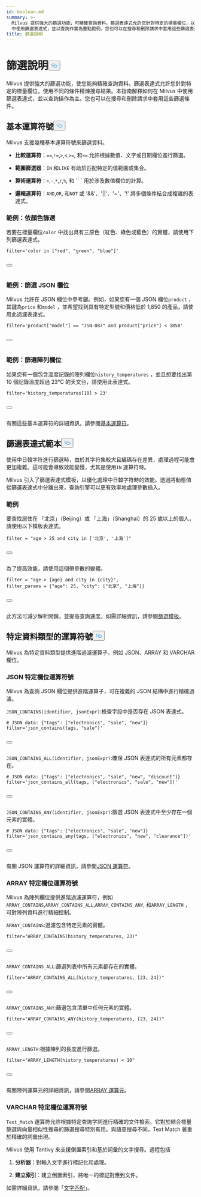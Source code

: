 ```yaml
---
id: boolean.md
summary: >-
  Milvus 提供強大的篩選功能，可精確查詢資料。篩選表達式允許您針對特定的標量欄位，以不同的條件精細化搜尋結果。本指南將解釋如何在 Milvus
  中使用篩選表達式，並以查詢作業為重點範例。您也可以在搜尋和刪除請求中套用這些篩選表達式。
title: 篩選說明
---
```

<h1 id="Filtering-Explained​" class="common-anchor-header">篩選說明<button data-href="#Filtering-Explained​" class="anchor-icon" translate="no">
      <svg translate="no"
        aria-hidden="true"
        focusable="false"
        height="20"
        version="1.1"
        viewBox="0 0 16 16"
        width="16"
      >
        <path
          fill="#0092E4"
          fill-rule="evenodd"
          d="M4 9h1v1H4c-1.5 0-3-1.69-3-3.5S2.55 3 4 3h4c1.45 0 3 1.69 3 3.5 0 1.41-.91 2.72-2 3.25V8.59c.58-.45 1-1.27 1-2.09C10 5.22 8.98 4 8 4H4c-.98 0-2 1.22-2 2.5S3 9 4 9zm9-3h-1v1h1c1 0 2 1.22 2 2.5S13.98 12 13 12H9c-.98 0-2-1.22-2-2.5 0-.83.42-1.64 1-2.09V6.25c-1.09.53-2 1.84-2 3.25C6 11.31 7.55 13 9 13h4c1.45 0 3-1.69 3-3.5S14.5 6 13 6z"
        ></path>
      </svg>
    </button></h1><p>Milvus 提供強大的篩選功能，使您能夠精確查詢資料。篩選表達式允許您針對特定的標量欄位，使用不同的條件精煉搜尋結果。本指南解釋如何在 Milvus 中使用篩選表達式，並以查詢操作為主。您也可以在搜尋和刪除請求中套用這些篩選條件。</p>
<h2 id="Basic-operators​" class="common-anchor-header">基本運算符號<button data-href="#Basic-operators​" class="anchor-icon" translate="no">
      <svg translate="no"
        aria-hidden="true"
        focusable="false"
        height="20"
        version="1.1"
        viewBox="0 0 16 16"
        width="16"
      >
        <path
          fill="#0092E4"
          fill-rule="evenodd"
          d="M4 9h1v1H4c-1.5 0-3-1.69-3-3.5S2.55 3 4 3h4c1.45 0 3 1.69 3 3.5 0 1.41-.91 2.72-2 3.25V8.59c.58-.45 1-1.27 1-2.09C10 5.22 8.98 4 8 4H4c-.98 0-2 1.22-2 2.5S3 9 4 9zm9-3h-1v1h1c1 0 2 1.22 2 2.5S13.98 12 13 12H9c-.98 0-2-1.22-2-2.5 0-.83.42-1.64 1-2.09V6.25c-1.09.53-2 1.84-2 3.25C6 11.31 7.55 13 9 13h4c1.45 0 3-1.69 3-3.5S14.5 6 13 6z"
        ></path>
      </svg>
    </button></h2><p>Milvus 支援幾種基本運算符號來篩選資料。</p>
<ul>
<li><p><strong>比較運算符</strong>：<code translate="no">==</code>,<code translate="no">!=</code>,<code translate="no">&gt;</code>,<code translate="no">&lt;</code>,<code translate="no">&gt;=</code>, 和<code translate="no">&lt;=</code> 允許根據數值、文字或日期欄位進行篩選。</p></li>
<li><p><strong>範圍篩選器</strong>：<code translate="no">IN</code> 和<code translate="no">LIKE</code> 有助於匹配特定的值範圍或集合。</p></li>
<li><p><strong>算術運算符</strong>：<code translate="no">+</code>,<code translate="no">-</code>,<code translate="no">*</code>,<code translate="no">/</code>,<code translate="no">%</code>, 和 `` ` 用於涉及數值欄位的計算。</p></li>
<li><p><strong>邏輯運算符</strong>：<code translate="no">AND</code>,<code translate="no">OR</code>, 和<code translate="no">NOT</code> 或 '&amp;&amp;'、'||'、'~'、'!' 將多個條件結合成複雜的表達式。</p></li>
</ul>
<h3 id="Example-Filtering-by-Color​" class="common-anchor-header">範例：依顏色篩選</h3><p>若要在標量欄位<code translate="no">color</code> 中找出具有三原色（紅色、綠色或藍色）的實體，請使用下列篩選表達式。</p>
<pre><code translate="no" class="language-python"><span class="hljs-built_in">filter</span>=<span class="hljs-string">&#x27;color in [&quot;red&quot;, &quot;green&quot;, &quot;blue&quot;]&#x27;</span>​

<button class="copy-code-btn"></button></code></pre>
<h3 id="Example-Filtering-JSON-Fields​" class="common-anchor-header">範例：篩選 JSON 欄位</h3><p>Milvus 允許在 JSON 欄位中參考鍵。例如，如果您有一個 JSON 欄位<code translate="no">product</code> ，其鍵為<code translate="no">price</code> 和<code translate="no">model</code> ，並希望找到具有特定型號和價格低於 1,850 的產品，請使用此過濾表達式。</p>
<pre><code translate="no" class="language-python"><span class="hljs-built_in">filter</span>=<span class="hljs-string">&#x27;product[&quot;model&quot;] == &quot;JSN-087&quot; and product[&quot;price&quot;] &lt; 1850&#x27;</span>​

<button class="copy-code-btn"></button></code></pre>
<h3 id="Example-Filtering-Array-Fields​" class="common-anchor-header">範例：篩選陣列欄位</h3><p>如果您有一個包含溫度記錄的陣列欄位<code translate="no">history_temperatures</code> ，並且想要找出第 10 個記錄溫度超過 23°C 的天文台，請使用此表達式。</p>
<pre><code translate="no" class="language-python"><span class="hljs-built_in">filter</span>=<span class="hljs-string">&#x27;history_temperatures[10] &gt; 23&#x27;</span>​

<button class="copy-code-btn"></button></code></pre>
<p>有關這些基本運算符的詳細資訊，請參閱<a href="/docs/zh-hant/basic-operators.md">基本運算符</a>。</p>
<h2 id="Filter-expression-templates​" class="common-anchor-header">篩選表達式範本<button data-href="#Filter-expression-templates​" class="anchor-icon" translate="no">
      <svg translate="no"
        aria-hidden="true"
        focusable="false"
        height="20"
        version="1.1"
        viewBox="0 0 16 16"
        width="16"
      >
        <path
          fill="#0092E4"
          fill-rule="evenodd"
          d="M4 9h1v1H4c-1.5 0-3-1.69-3-3.5S2.55 3 4 3h4c1.45 0 3 1.69 3 3.5 0 1.41-.91 2.72-2 3.25V8.59c.58-.45 1-1.27 1-2.09C10 5.22 8.98 4 8 4H4c-.98 0-2 1.22-2 2.5S3 9 4 9zm9-3h-1v1h1c1 0 2 1.22 2 2.5S13.98 12 13 12H9c-.98 0-2-1.22-2-2.5 0-.83.42-1.64 1-2.09V6.25c-1.09.53-2 1.84-2 3.25C6 11.31 7.55 13 9 13h4c1.45 0 3-1.69 3-3.5S14.5 6 13 6z"
        ></path>
      </svg>
    </button></h2><p>使用中日韓字符進行篩選時，由於其字符集較大且編碼存在差異，處理過程可能會更加複雜。這可能會導致效能變慢，尤其是使用<code translate="no">IN</code> 運算符時。</p>
<p>Milvus 引入了篩選表達式模板，以優化處理中日韓字符時的效能。透過將動態值從篩選表達式中分離出來，查詢引擎可以更有效率地處理參數插入。</p>
<h3 id="Example​" class="common-anchor-header">範例</h3><p>要查找居住在 「北京」（Beijing）或 「上海」（Shanghai）的 25 歲以上的個人，請使用以下模板表達式。</p>
<pre><code translate="no" class="language-python"><span class="hljs-built_in">filter</span> = <span class="hljs-string">&quot;age &gt; 25 and city in [&#x27;北京&#x27;, &#x27;上海&#x27;]&quot;</span>​

<button class="copy-code-btn"></button></code></pre>
<p>為了提高效能，請使用這個帶參數的變體。</p>
<pre><code translate="no" class="language-python"><span class="hljs-built_in">filter</span> = <span class="hljs-string">&quot;age &gt; {age} and city in {city}&quot;</span>,​
filter_params = {<span class="hljs-string">&quot;age&quot;</span>: <span class="hljs-number">25</span>, <span class="hljs-string">&quot;city&quot;</span>: [<span class="hljs-string">&quot;北京&quot;</span>, <span class="hljs-string">&quot;上海&quot;</span>]}​

<button class="copy-code-btn"></button></code></pre>
<p>此方法可減少解析開銷，並提高查詢速度。如需詳細資訊，請參閱<a href="/docs/zh-hant/filtering-templating.md">篩選模板</a>。</p>
<h2 id="Data-type-specific-operators​" class="common-anchor-header">特定資料類型的運算符號<button data-href="#Data-type-specific-operators​" class="anchor-icon" translate="no">
      <svg translate="no"
        aria-hidden="true"
        focusable="false"
        height="20"
        version="1.1"
        viewBox="0 0 16 16"
        width="16"
      >
        <path
          fill="#0092E4"
          fill-rule="evenodd"
          d="M4 9h1v1H4c-1.5 0-3-1.69-3-3.5S2.55 3 4 3h4c1.45 0 3 1.69 3 3.5 0 1.41-.91 2.72-2 3.25V8.59c.58-.45 1-1.27 1-2.09C10 5.22 8.98 4 8 4H4c-.98 0-2 1.22-2 2.5S3 9 4 9zm9-3h-1v1h1c1 0 2 1.22 2 2.5S13.98 12 13 12H9c-.98 0-2-1.22-2-2.5 0-.83.42-1.64 1-2.09V6.25c-1.09.53-2 1.84-2 3.25C6 11.31 7.55 13 9 13h4c1.45 0 3-1.69 3-3.5S14.5 6 13 6z"
        ></path>
      </svg>
    </button></h2><p>Milvus 為特定資料類型提供進階過濾運算子，例如 JSON、ARRAY 和 VARCHAR 欄位。</p>
<h3 id="JSON-field-specific-operators​" class="common-anchor-header">JSON 特定欄位運算符號</h3><p>Milvus 為查詢 JSON 欄位提供進階運算子，可在複雜的 JSON 結構中進行精確過濾。</p>
<p><code translate="no">JSON_CONTAINS(identifier, jsonExpr)</code>:檢查字段中是否存在 JSON 表達式。</p>
<pre><code translate="no" class="language-python"># JSON data: {<span class="hljs-string">&quot;tags&quot;</span>: [<span class="hljs-string">&quot;electronics&quot;</span>, <span class="hljs-string">&quot;sale&quot;</span>, <span class="hljs-string">&quot;new&quot;</span>]}​
filter=<span class="hljs-string">&#x27;json_contains(tags, &quot;sale&quot;)&#x27;</span>​

<button class="copy-code-btn"></button></code></pre>
<p><code translate="no">JSON_CONTAINS_ALL(identifier, jsonExpr)</code>:確保 JSON 表達式的所有元素都存在。</p>
<pre><code translate="no" class="language-python"># JSON data: {<span class="hljs-string">&quot;tags&quot;</span>: [<span class="hljs-string">&quot;electronics&quot;</span>, <span class="hljs-string">&quot;sale&quot;</span>, <span class="hljs-string">&quot;new&quot;</span>, <span class="hljs-string">&quot;discount&quot;</span>]}​
filter=<span class="hljs-string">&#x27;json_contains_all(tags, [&quot;electronics&quot;, &quot;sale&quot;, &quot;new&quot;])&#x27;</span>​

<button class="copy-code-btn"></button></code></pre>
<p><code translate="no">JSON_CONTAINS_ANY(identifier, jsonExpr)</code>:篩選 JSON 表達式中至少存在一個元素的實體。</p>
<pre><code translate="no" class="language-python"># JSON data: {<span class="hljs-string">&quot;tags&quot;</span>: [<span class="hljs-string">&quot;electronics&quot;</span>, <span class="hljs-string">&quot;sale&quot;</span>, <span class="hljs-string">&quot;new&quot;</span>]}​
filter=<span class="hljs-string">&#x27;json_contains_any(tags, [&quot;electronics&quot;, &quot;new&quot;, &quot;clearance&quot;])&#x27;</span>​

<button class="copy-code-btn"></button></code></pre>
<p>有關 JSON 運算符的詳細資訊，請參閱<a href="/docs/zh-hant/json-operators.md">JSON 運算符</a>。</p>
<h3 id="ARRAY-field-specific-operators​" class="common-anchor-header">ARRAY 特定欄位運算符號</h3><p>Milvus 為陣列欄位提供進階過濾運算符，例如<code translate="no">ARRAY_CONTAINS</code>,<code translate="no">ARRAY_CONTAINS_ALL</code>,<code translate="no">ARRAY_CONTAINS_ANY</code>, 和<code translate="no">ARRAY_LENGTH</code> ，可對陣列資料進行精細控制。</p>
<p><code translate="no">ARRAY_CONTAINS</code>:過濾包含特定元素的實體。</p>
<pre><code translate="no" class="language-python"><span class="hljs-built_in">filter</span>=<span class="hljs-string">&quot;ARRAY_CONTAINS(history_temperatures, 23)&quot;</span>​

<button class="copy-code-btn"></button></code></pre>
<p><code translate="no">ARRAY_CONTAINS_ALL</code>:篩選列表中所有元素都存在的實體。</p>
<pre><code translate="no" class="language-python"><span class="hljs-built_in">filter</span>=<span class="hljs-string">&quot;ARRAY_CONTAINS_ALL(history_temperatures, [23, 24])&quot;</span>​

<button class="copy-code-btn"></button></code></pre>
<p><code translate="no">ARRAY_CONTAINS_ANY</code>:篩選包含清單中任何元素的實體。</p>
<pre><code translate="no" class="language-python"><span class="hljs-built_in">filter</span>=<span class="hljs-string">&quot;ARRAY_CONTAINS_ANY(history_temperatures, [23, 24])&quot;</span>​

<button class="copy-code-btn"></button></code></pre>
<p><code translate="no">ARRAY_LENGTH</code>:根據陣列的長度進行篩選。</p>
<pre><code translate="no" class="language-python"><span class="hljs-built_in">filter</span>=<span class="hljs-string">&quot;ARRAY_LENGTH(history_temperatures) &lt; 10&quot;</span>​

<button class="copy-code-btn"></button></code></pre>
<p>有關陣列運算元的詳細資訊，請參閱<a href="/docs/zh-hant/array-operators.md">ARRAY 運算元</a>。</p>
<h3 id="VARCHAR-field-specific-operators​" class="common-anchor-header">VARCHAR 特定欄位運算符號</h3><p><code translate="no">Text_Match</code> 運算符允許根據特定查詢字詞進行精確的文件檢索。它對於結合標量篩選與向量相似性搜尋的篩選搜尋特別有用。與語意搜尋不同，Text Match 著重於精確的詞彙出現。</p>
<p>Milvus 使用 Tantivy 來支援倒置索引和基於詞彙的文字搜尋。過程包括</p>
<ol>
<li><p><strong>分析器</strong>：對輸入文字進行標記化和處理。</p></li>
<li><p><strong>建立索引</strong>：建立倒置索引，將唯一的標記對應到文件。</p></li>
</ol>
<p>如需詳細資訊，請參閱「<a href="/docs/zh-hant/keyword-match.md">文字匹配</a>」。</p>
